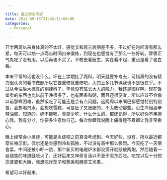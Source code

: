 ```yaml
---

title: 最近状态不好
date: 2012-09-15T21:33:11+00:00
categories:
  - Personal

---
```



开学两周以来身体真的不太好，感觉又和高三后期差不多，不过好在时间没有那么紧，每天可以抽一点两点时间出来锻炼，到现在也感觉有了那么一些好转。霍香正气丸吃了没有用，以后再也不买了。不敢去看医生，实在看不起，重点是看了也白看。

本来平常的话也没什么，坏在上学期挂了两科，明天就要补考去，可惜真的没有精力很认真的看书做题所以它要重修就重修吧，大四上多几节课我也不是很在乎。不过从今往后大概真的别挂科了。毕竟没有班长大人的魄力，我还是图样啊。现在饭堂卖的东西也比以前干净很多了，也有面条和粥，而且还很便宜，所以应该不会像以前那样困难，虽然饭吃了可能还是会有点问题。这两周以来嘴巴都感觉特别特别苦，会想喝汽水，会想吃雪糕，可是肚子又胀胀的，不太敢动那些。忌生冷烟酒辛辣油腻，知道的，奶不能喝，青菜少吃，什么什么的，都还记得，所以妈你不用担心我。我有分寸。你要多注意你自己。每次你跟我说晚上痛得睡不着都让我非常揪心。

晚上经常会小发烧，可能是炎症吧之前真没考虑到。今天好些，没有。所以最近都穿长袖示街。偶尔还是会感到冷和孤独，不过没有高中那么强烈。今天吃了一天宿舍菜，中间还被小吓一跳，那个新买的电磁炉水都没煲开就怒放两炮，然后随着一丝烧焦的味道就哑火了，还好后来又神奇复活以不至于没东西吃。吃完以后十分想念婆婆和大姨，我想吃炸茄子和葱条和腌菜艾米果&#8230;

希望可以好起来。

